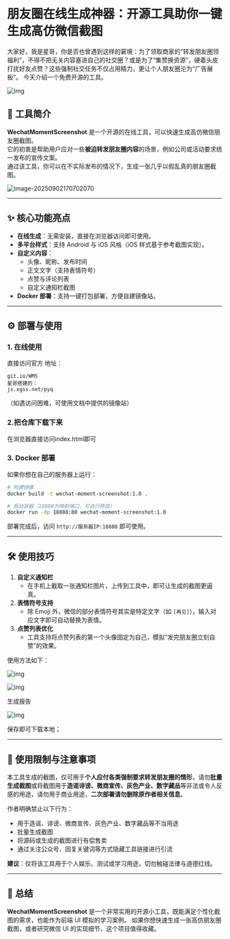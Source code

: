 # 朋友圈在线生成神器：开源工具助你一键生成高仿微信截图



大家好，我是星哥，你是否也曾遇到这样的窘境：为了领取商家的“转发朋友圈领福利”，不得不把无关内容塞进自己的社交圈？或是为了“集赞换资源”，硬着头皮打扰好友点赞？这些强制社交任务不仅占用精力，更让个人朋友圈沦为“广告展板”。 今天介绍一个免费开源的工具。

![img](https://imgoss.xgss.net/picgo-tx2025/QQ_1756804937893.png?tx)

## 📌 工具简介

**WechatMomentScreenshot** 是一个开源的在线工具，可以快速生成高仿微信朋友圈截图。  
它的初衷是帮助用户应对一些**被迫转发朋友圈内容**的场景，例如公司或活动要求统一发布的宣传文案。  
通过该工具，你可以在不实际发布的情况下，生成一张几乎以假乱真的朋友圈截图。



![image-20250902170702070](https://imgoss.xgss.net/picgo-tx2025/image-20250902170702070.png?tx)

---

## ✨ 核心功能亮点

- **在线生成**：无需安装，直接在浏览器访问即可使用。
- **多平台样式**：支持 Android 与 iOS 风格（iOS 样式基于参考截图实现）。
- **自定义内容**：
  - 头像、昵称、发布时间
  - 正文文字（支持表情符号）
  - 点赞与评论列表
  - 自定义通知栏截图
- **Docker 部署**：支持一键打包部署，方便自建镜像站。

---

## ⚙️ 部署与使用

### 1. 在线使用
直接访问官方 地址：

```
git.io/WMS
星哥搭建的：
js.xgss.net/pyq
```

（如遇访问困难，可使用文档中提供的镜像站）

### 2.把仓库下载下来

在浏览器直接访问index.html即可

### 3. Docker 部署

如果你想在自己的服务器上运行：
```bash
# 构建镜像
docker build -t wechat-moment-screenshot:1.0 .

# 启动容器（18888为映射端口，可自行修改）
docker run -dp 18888:80 wechat-moment-screenshot:1.0
```

部署完成后，访问 `http://服务器IP:18888` 即可使用。

------

## 🛠 使用技巧

1. **自定义通知栏**
   - 在手机上截取一张通知栏图片，上传到工具中，即可让生成的截图更逼真。
2. **表情符号支持**
   - 除 Emoji 外，微信的部分表情符号其实是特定文字（如 `[再见]`），输入对应文字即可自动替换为表情。
3. **点赞列表优化**
   - 工具支持将点赞列表的第一个头像固定为自己，模拟“发完朋友圈立刻自赞”的效果。

使用方法如下：

![img](https://imgoss.xgss.net/picgo-tx2025/QQ_1756804496120.png?tx)

![img](https://imgoss.xgss.net/picgo-tx2025/QQ_1756804536430.png?tx)

生成报告

![img](https://imgoss.xgss.net/picgo-tx2025/QQ_1756804583486.png?tx)

保存即可下载本地；



------

## 🚫 使用限制与注意事项

本工具生成的截图，仅可用于**个人应付各类强制要求转发朋友圈的情形**，请勿**批量生成截图**或将截图用于**造谣诽谤、微商宣传、灰色产业、数字藏品**等非法或令人反感的用途，请勿用于商业用途，**二次部署请勿删除原作者相关信息**。

作者明确禁止以下行为：

- 用于造谣、诽谤、微商宣传、灰色产业、数字藏品等不当用途
- 批量生成截图
- 将源码或生成的截图进行有偿售卖
- 通过关注公众号、回复关键词等方式隐藏工具链接进行引流

**建议**：仅将该工具用于个人娱乐、测试或学习用途，切勿触碰法律与道德红线。

------

## 📝 总结

**WechatMomentScreenshot** 是一个非常实用的开源小工具，既能满足个性化截图的需求，也能作为前端 UI 模拟的学习案例。
 如果你想快速生成一张高仿朋友圈截图，或者研究微信 UI 的实现细节，这个项目值得收藏。